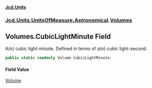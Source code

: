 #### [Jcd.Units](index.md 'index')
### [Jcd.Units.UnitsOfMeasure.Astronomical](Jcd.Units.UnitsOfMeasure.Astronomical.md 'Jcd.Units.UnitsOfMeasure.Astronomical').[Volumes](Jcd.Units.UnitsOfMeasure.Astronomical.Volumes.md 'Jcd.Units.UnitsOfMeasure.Astronomical.Volumes')

## Volumes.CubicLightMinute Field

A(n) cubic light-minute. Defined in terms of a(n) cubic light-second.

```csharp
public static readonly Volume CubicLightMinute;
```

#### Field Value
[Volume](Jcd.Units.UnitTypes.Volume.md 'Jcd.Units.UnitTypes.Volume')
